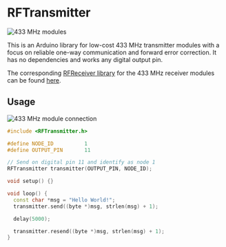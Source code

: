 RFTransmitter
===========

![433 MHz modules](https://github.com/zeitgeist87/RFTransmitter/raw/master/images/xy-mk-5v.jpg)

This is an Arduino library for low-cost 433 MHz transmitter modules with a focus on
reliable one-way communication and forward error correction. It
has no dependencies and works any digital output pin.

The corresponding [RFReceiver library](https://github.com/zeitgeist87/RFReceiver)
for the 433 MHz receiver modules can
be found [here](https://github.com/zeitgeist87/RFReceiver).

Usage
-----

![433 MHz module connection](https://github.com/zeitgeist87/RFTransmitter/raw/master/images/xy-mk-5v-connect.jpg)

```cpp
#include <RFTransmitter.h>

#define NODE_ID          1
#define OUTPUT_PIN       11

// Send on digital pin 11 and identify as node 1
RFTransmitter transmitter(OUTPUT_PIN, NODE_ID);

void setup() {}

void loop() {
  const char *msg = "Hello World!";
  transmitter.send((byte *)msg, strlen(msg) + 1);

  delay(5000);

  transmitter.resend((byte *)msg, strlen(msg) + 1);
}
```
